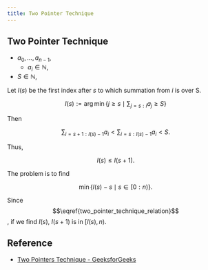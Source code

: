 ```yaml
---
title: Two Pointer Technique
---
```


## Two Pointer Technique
* $a_{0}, \ldots, a_{n-1}$,
    * $a_{i} \in \mathbb{N}$,
* $S \in \mathbb{N}$,

Let $I(s)$ be the first index after $s$ to which summation from $i$ is over S.

$$
    I(s)
    :=
    \arg\min
        \{
            j \ge s
            \mid
            \sum_{j=s:i}
                a_{j}
            \ge
            S
        \}
$$

Then

$$
    \sum_{i = s+1:I(s)-1}
        a_{i}
    <
    \sum_{i = s:I(s)-1}
        a_{i}
    <
    S
    .
$$

Thus,

$$
\begin{equation}
    I(s)
    \le
    I(s+1)
    \label{two_pointer_technique_relation}
\end{equation}
    .
$$

The problem is to find

$$
    \min\{
        I(s) - s
        \mid
        s \in [0:n)
    \}
    .
$$

Since $$\eqref{two_pointer_technique_relation}$$, if we find $I(s)$, $I(s+1)$ is in $[I(s), n)$.

## Reference
* [Two Pointers Technique - GeeksforGeeks](https://www.geeksforgeeks.org/two-pointers-technique/)

